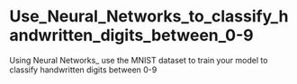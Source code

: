 # Use_Neural_Networks_to_classify_handwritten_digits_between_0-9
Using Neural Networks_ use the MNIST dataset to train your model to classify handwritten digits between 0-9
